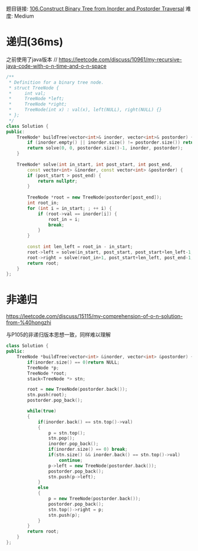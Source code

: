 题目链接: [106.Construct Binary Tree from Inorder and Postorder Traversal][1]
难度: Medium


# 递归(36ms)

之前使用了java版本
// https://leetcode.com/discuss/10961/my-recursive-java-code-with-o-n-time-and-o-n-space


```cpp
/**
 * Definition for a binary tree node.
 * struct TreeNode {
 *     int val;
 *     TreeNode *left;
 *     TreeNode *right;
 *     TreeNode(int x) : val(x), left(NULL), right(NULL) {}
 * };
 */
class Solution {
public:
    TreeNode* buildTree(vector<int>& inorder, vector<int>& postorder) {
        if (inorder.empty() || inorder.size() != postorder.size()) return nullptr;
        return solve(0, 0, postorder.size()-1, inorder, postorder);
    }
    
    TreeNode* solve(int in_start, int post_start, int post_end, 
        const vector<int> &inorder, const vector<int> &postorder) {
        if (post_start > post_end) {
            return nullptr;
        }
        
        TreeNode *root = new TreeNode(postorder[post_end]);
        int root_in;
        for (int i = in_start; ; ++ i) {
            if (root->val == inorder[i]) {
                root_in = i;
                break;
            }
        }
        
        const int len_left = root_in - in_start;
        root->left = solve(in_start, post_start, post_start+len_left-1, inorder, postorder);
        root->right = solve(root_in+1, post_start+len_left, post_end-1, inorder, postorder);
        return root;
    }
};
```

# 非递归

https://leetcode.com/discuss/15115/my-comprehension-of-o-n-solution-from-%40hongzhi


与P105的非递归版本思想一致，同样难以理解

```cpp
class Solution {
public:
    TreeNode *buildTree(vector<int> &inorder, vector<int> &postorder) {
        if(inorder.size() == 0)return NULL;
        TreeNode *p;
        TreeNode *root;
        stack<TreeNode *> stn;

        root = new TreeNode(postorder.back()); 
        stn.push(root); 
        postorder.pop_back(); 

        while(true)
        {
            if(inorder.back() == stn.top()->val) 
            {
                p = stn.top();
                stn.pop(); 
                inorder.pop_back(); 
                if(inorder.size() == 0) break;
                if(stn.size() && inorder.back() == stn.top()->val)
                    continue;
                p->left = new TreeNode(postorder.back()); 
                postorder.pop_back();
                stn.push(p->left);
            }
            else 
            {
                p = new TreeNode(postorder.back());
                postorder.pop_back();
                stn.top()->right = p; 
                stn.push(p); 
            }
        }
        return root;
    }
};
```

[1]: https://leetcode.com/problems/construct-binary-tree-from-inorder-and-postorder-traversal/